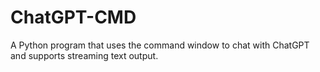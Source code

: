 # ChatGPT-CMD
A Python program that uses the command window to chat with ChatGPT and supports streaming text output.
